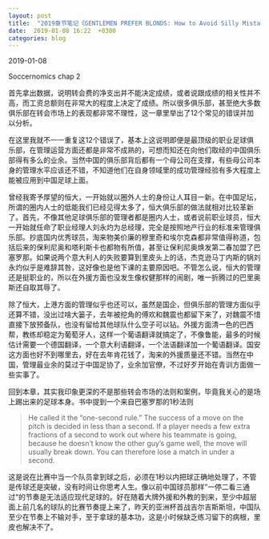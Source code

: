 ```yaml
---
layout: post
title:  "2019章节笔记《GENTLEMEN PREFER BLONDS: How to Avoid Silly Mistakes in the Transfer Market》"
date:  2019-01-08 16:22  +0300
categories: blog
---
```


2019-01-08

Soccernomics chap 2

首先拿出数据，说明转会费的净支出并不能决定成绩，或者说跟成绩的相关性并不高，而工资总额则在非常大的程度上决定了成绩。所以很多俱乐部，甚至绝大多数俱乐部在转会市场上的表现都非常不理性，这一章里举出了12个常见的错误并加以分析。

在这里我就不一一重复这12个错误了，基本上这说明即便是最顶级的职业足球俱乐部，在管理运营方面还都是非常不成熟的，可想而知还在向他们取经的中国俱乐部得有多么的业余。当然中国的俱乐部背后都有一个母公司在支撑，有些母公司本身的管理水平应该还不错，不知道他们在自身领域里的成功管理经验有多大程度上能被应用到中国足球上面。

曾经我寄予厚望的恒大，一开始就以圈外人士的身份让人耳目一新。在中国足坛，所谓的圈内人士的低能我们已经见得太多了，恒大俱乐部的做法就相对比较革新了。首先，不像其他足球俱乐部的管理者都是圈内人士，或者说前职业球员，恒大一开始就任命了职业经理人刘永灼为总经理，完全是按照地产行业的标准来管理俱乐部。抄底国内优秀球员，淘来物美价廉的穆里奇和埃尔克森都非常值得称道，包括后来的保利尼奥和塔利斯卡也都物有所值，甚至让保利尼奥焕发第二春加盟了巴塞罗那。如果说两个意大利人的失败要算到里皮头上的话，杰克逊马丁内斯的锅刘永灼似乎是难辞其咎，这好像也是他下课的主要原因吧。不管怎么说，恒大的管理还是挺职业的，所以在外援方面也没发生像权健那样的闹剧，唯一折腾过的巴里奥斯还自取其辱了。

除了恒大，上港方面的管理似乎也还可以，虽然是国企，但俱乐部的管理方面似乎还算不错，没出过啥大篓子，去年被挖角的傅欢和魏震也都留下来了，对魏震不惜直接下放预备队，也没有留给其他球队什么空子可以钻。外援方面清一色的巴西帮，教练却稳定为葡萄牙人，这样一个葡语翻译就搞定了，不像鲁能，最多的时候估计需要一个德国翻译，一个意大利语翻译，一个法语翻译加一个葡语翻译。国安这方面也好不到哪里去，好在去年肯花钱了，淘来的外援质量还不错。当然在中国，管理最业余的莫过于中国足协了，业余加官僚，不过好歹开始在青训方面做一些实事了。

回到本章，其实我印象更深的不是那些转会市场的法则和案例，毕竟我关心的是场上踢出来的足球本身。书中提到一个来自巴塞罗那的1秒法则

> He called it the “one-second rule.” The success of a move on the pitch is decided in less than a second. If a player needs a few extra fractions of a second to work out where his teammate is going, because he doesn’t know the other guy’s game well, the move will usually break down. You can therefore lose a match in under a second.

这是说在比赛中当一个队员拿到球之后，必须在1秒以内把球正确地处理了，不管是传球还是突破，没有时间让你思考人生。像以前中国球员那样”一停二看三通过“的节奏是无法适应现代足球的。好在随着大牌外援和外教的到来，至少中超层面上前几名的球队的比赛节奏提上来了，昨天的亚洲杯首战吉尔吉斯斯坦，中国队至少在节奏上不输对手，至于拿球的基本功，这是小时候缺乏练习留下的病根，里皮也解决不了。

<!--end-->
